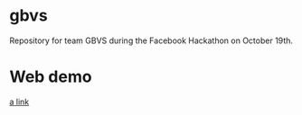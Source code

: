 gbvs
====

Repository for team GBVS during the Facebook Hackathon on October 19th.

Web demo
====

[a link](http://site.valexandru.biz/)
